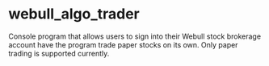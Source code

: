 # webull_algo_trader
Console program that allows users to sign into their Webull stock brokerage account have the program trade paper stocks on its own. Only paper trading is supported currently.

